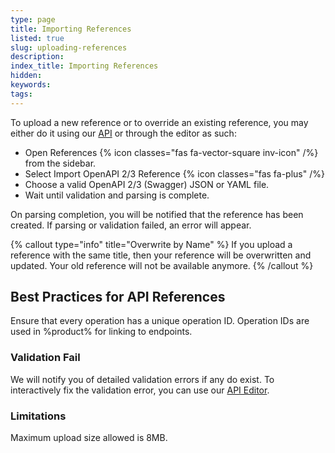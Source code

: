 ```yaml
---
type: page
title: Importing References
listed: true
slug: uploading-references
description: 
index_title: Importing References
hidden: 
keywords: 
tags: 
---
```


To upload a new reference or to override an existing reference, you may either do it using our [API](/support-center/api-key) or through the editor as such:

- Open References {% icon classes="fas fa-vector-square inv-icon" /%} from the sidebar.
- Select Import OpenAPI 2/3 Reference {% icon classes="fas fa-plus" /%}
- Choose a valid OpenAPI 2/3 (Swagger) JSON or YAML file.
- Wait until validation and parsing is complete.

On parsing completion, you will be notified that the reference has been created. If parsing or validation failed, an error will appear.

{% callout type="info" title="Overwrite by Name" %}
If you upload a reference with the same title, then your reference will be overwritten and updated. Your old reference will not be available anymore.
{% /callout %}

## Best Practices for API References

Ensure that every operation has a unique operation ID. Operation IDs are used in %product% for linking to endpoints.

### Validation Fail

We will notify you of detailed validation errors if any do exist. To interactively fix the validation error, you can use our [API Editor](/support-center/edit-references).

### Limitations

Maximum upload size allowed is 8MB.